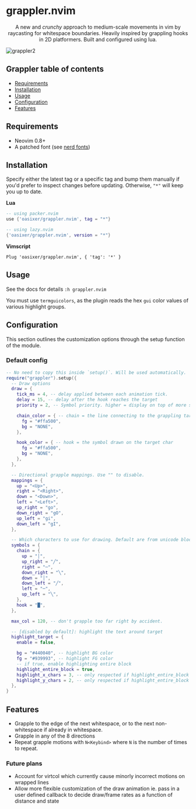 # grappler.nvim

<p align="center">A new and <i>crunchy</i> approach to medium-scale movements in vim by raycasting for whitespace boundaries.
Heavily inspired by grappling hooks in 2D platformers. Built and configured using lua.
</p>

![grappler2](https://github.com/Oasixer/grappler.nvim/assets/24990515/b222d445-0db4-416b-9a3c-383a95499ea0)

<!--toc:start-->
## Grappler table of contents
- [Requirements](#requirements)
- [Installation](#installation)
- [Usage](#usage)
- [Configuration](#configuration)
- [Features](#features)

<!--toc:end-->

## Requirements

- Neovim 0.8+
- A patched font (see [nerd fonts](https://github.com/ryanoasis/nerd-fonts))

## Installation

Specify either the latest tag or a specific tag and bump them manually if you'd prefer to inspect changes before updating.
Otherwise, `"*"` will keep you up to date.

**Lua**

```lua
-- using packer.nvim
use {'oasixer/grappler.nvim', tag = "*"}

-- using lazy.nvim
{'oasixer/grappler.nvim', version = "*"}
```

**Vimscript**

```vim
Plug 'oasixer/grappler.nvim', { 'tag': '*' }
```

## Usage

See the docs for details `:h grappler.nvim`

You must use `termguicolors`, as the plugin reads the hex `gui` color values of various highlight groups.

## Configuration

This section outlines the customization options through the setup function of the module.

### Default config

```lua
-- No need to copy this inside `setup()`. Will be used automatically.
require("grappler").setup({
  -- Draw options
  draw = {
    tick_ms = 4, -- delay applied between each animation tick.
    delay = 15, -- delay after the hook reaches the target
    priority = 2, -- Symbol priority. higher = display on top of more symbols.

    chain_color = { -- chain = the line connecting to the grappling target
      fg = "#ffa500",
      bg = "NONE",
    },

    hook_color = { -- hook = the symbol drawn on the target char
      fg = "#ffa500",
      bg = "NONE",
    },
  },

  -- Directional grapple mappings. Use "" to disable.
  mappings = {
    up = "<Up>",
    right = "<Right>",
    down = "<Down>",
    left = "<Left>",
    up_right = "go",
    down_right = "gO",
    up_left = "gi",
    down_left = "gI",
  },

  -- Which characters to use for drawing. Default are from unicode block codes
  symbols = {
    chain = {
      up = "│",
      up_right = "╱",
      right = "─",
      down_right = "╲",
      down = "│",
      down_left = "╱",
      left = "─",
      up_left = "╲",
    },
    hook = "█",
  },

  max_col = 120, -- don't grapple too far right by accident.

  -- [disabled by default]: highlight the text around target
  highlight_target = {
    enable = false,

    bg = "#440040", -- highlight BG color
    fg = "#939993", -- highlight FG color
    -- if true, enable highlighting entire block
    highlight_entire_block = true,
    highlight_x_chars = 3, -- only respected if highlight_entire_block == false
    highlight_y_chars = 2, -- only respected if highlight_entire_block == false
  },
}
```

## Features

- Grapple to the edge of the next whitespace, or to the next non-whitespace if already in whitespace.
- Grapple in any of the 8 directions
- Repeat grapple motions with `N<Keybind>` where `N` is the number of times to repeat.

### Future plans

- Account for virtcol which currently cause minorly incorrect motions on wrapped lines
- Allow more flexible customization of the draw animation ie. pass in a user defined callback to decide draw/frame rates as a function of distance and state
